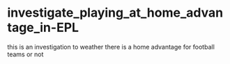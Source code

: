 # investigate_playing_at_home_advantage_in-EPL
this is an investigation to weather there is a home advantage for football teams or not 
